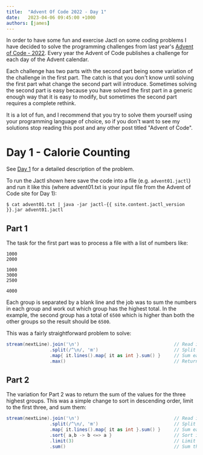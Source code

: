 ```yaml
---
title:  "Advent Of Code 2022 - Day 1"
date:   2023-04-06 09:45:00 +1000
authors: [james]
---
```


In order to have some fun and exercise Jactl on some coding problems I have decided to solve the programming
challenges from last year's [Advent of Code - 2022](https://adventofcode.com/2022).
Every year the Advent of Code publishes a challenge for each day of the Advent calendar.

<!--truncate-->

Each challenge has two parts with the second part being some variation of the challenge in the first part.
The catch is that you don't know until solving the first part what change the second part will introduce.
Sometimes solving the second part is easy because you have solved the first part in a generic enough way that it
is easy to modify, but sometimes the second part requires a complete rethink.

It is a lot of fun, and I recommend that you try to solve them yourself using your programming language of choice,
so if you don't want to see my solutions stop reading this post and any other post titled "Advent of Code".

# Day 1 - Calorie Counting

See [Day 1](https://adventofcode.com/2022/day/1) for a detailed description of the problem.

To run the Jactl shown here save the code into a file (e.g. `advent01.jactl`) and run it like this (where advent01.txt
is your input file from the Advent of Code site for Day 1):
```shell
$ cat advent01.txt | java -jar jactl-{{ site.content.jactl_version }}.jar advent01.jactl 
```

## Part 1

The task for the first part was to process a file with a list of numbers like:

    1000
    2000

    1000
    3000
    2500

    4000

Each group is separated by a blank line and the job was to sum the numbers in each group and work out which group
has the highest total.
In the example, the second group has a total of `6500` which is higher than both the other groups so the result
should be `6500`.

This was a fairly straightforward problem to solve: 
```groovy
stream(nextLine).join('\n')                                   // Read input and join into one string
                .split(/^\n/, 'm')                            // Split string on empty lines ('m' - multiline mode)
                .map{ it.lines().map{ it as int }.sum() }     // Sum each group
                .max()                                        // Return maximum value
```

## Part 2

The variation for Part 2 was to return the sum of the values for the three highest groups.
This was a simple change to sort in descending order, limit to the first three, and sum them:
```groovy
stream(nextLine).join('\n')                                   // Read input and join into one string
                .split(/^\n/, 'm')                            // Split string on empty lines ('m' - multiline mode)
                .map{ it.lines().map{ it as int }.sum() }     // Sum each group
                .sort{ a,b -> b <=> a }                       // Sort in descending order
                .limit(3)                                     // Limit to first three
                .sum()                                        // Sum them
```
